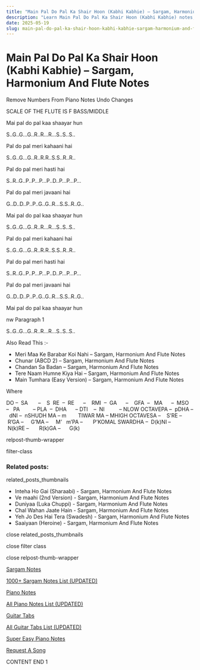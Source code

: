```yaml
---
title: "Main Pal Do Pal Ka Shair Hoon (Kabhi Kabhie) – Sargam, Harmonium And Flute Notes"
description: "Learn Main Pal Do Pal Ka Shair Hoon (Kabhi Kabhie) notes, sargam, harmonium notations and flute notes. Easy step-by-step tutorial for beginners."
date: 2025-05-19
slug: main-pal-do-pal-ka-shair-hoon-kabhi-kabhie-sargam-harmonium-and-flute-notes
---
```


# Main Pal Do Pal Ka Shair Hoon (Kabhi Kabhie) – Sargam, Harmonium And Flute Notes

Remove Numbers From Piano Notes
Undo Changes

SCALE OF THE FLUTE IS F BASS/MIDDLE

Mai pal do pal kaa shaayar hun

S..G..G…G..R..R…R…S..S..S..

Pal do pal meri kahaani hai

S..G..G…G..R..R.R..S.S..R..R..

Pal do pal meri hasti hai

S..R..G..P..P…P…P..D..P…P…P…

Pal do pal meri javaani hai

G..D..D..P..P..G..G..R…S.S..R..G..

Mai pal do pal kaa shaayar hun

S..G..G…G..R..R…R…S..S..S..

Pal do pal meri kahaani hai

S..G..G…G..R..R.R..S.S..R..R..

Pal do pal meri hasti hai

S..R..G..P..P…P…P..D..P…P…P…

Pal do pal meri javaani hai

G..D..D..P..P..G..G..R…S.S..R..G..

Mai pal do pal kaa shaayar hun

nw Paragraph 1

S..G..G…G..R..R…R…S..S..S..

Also Read This :-

* Meri Maa Ke Barabar Koi Nahi – Sargam, Harmonium And Flute Notes
* Chunar (ABCD 2) – Sargam, Harmonium And Flute Notes
* Chandan Sa Badan – Sargam, Harmonium And Flute Notes
* Tere Naam Humne Kiya Hai – Sargam, Harmonium And Flute Notes
* Main Tumhara (Easy Version) – Sargam, Harmonium And Flute Notes

Where

DO –  SA       –    S  RE  –  RE      –    RMI  –  GA      –    GFA  –   MA      –  MSO  –   PA         – PLA  –  DHA      – DTI    –  NI          – NLOW OCTAVEPA –  pDHA –  dNI –  nSHUDH MA – m        TIWAR MA – MHIGH OCTAVESA –    S’RE –     R’GA –     G’MA –     M’   m’PA –       P’KOMAL SWARDHA –  D(k)NI –       N(k)RE –       R(k)GA –      G(k)

relpost-thumb-wrapper

filter-class

### Related posts:

related_posts_thumbnails

* Inteha Ho Gai (Sharaabi) - Sargam, Harmonium And Flute Notes
* Ve maahi (2nd Version) - Sargam, Harmonium And Flute Notes
* Duniyaa (Luka Chuppi) - Sargam, Harmonium And Flute Notes
* Chal Wahan Jaate Hain - Sargam, Harmonium And Flute Notes
* Yeh Jo Des Hai Tera (Swadesh) - Sargam, Harmonium And Flute Notes
* Saaiyaan (Heroine) - Sargam, Harmonium And Flute Notes

close related_posts_thumbnails

close filter class

close relpost-thumb-wrapper

[Sargam Notes](/sargam-notes.html)

[1000+ Sargam Notes List (UPDATED)](/all-songs-list-sargam-notes.html)

[Piano Notes](/piano-notes.html)

[All Piano Notes List (UPDATED)](/all-songs-list-piano-notes.html)

[Guitar Tabs](/guitar-tabs.html)

[All Guitar Tabs List (UPDATED)](/all-songs-list-guitar-tabs.html)

[Super Easy Piano Notes](https://studywall.in/)

[Request A Song](/request-a-song.html)

CONTENT END 1

